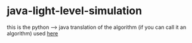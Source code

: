 # java-light-level-simulation
this is the python --> java translation of the algorithm (if you can call it an algorithm) used [here](https://github.com/whynotlol1/python-light-level-simulation/tree/main)

